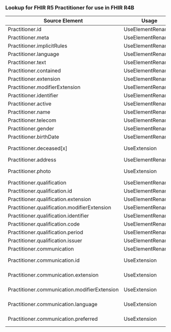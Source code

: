 ### Lookup for FHIR R5 Practitioner for use in FHIR R4B

| Source Element | Usage | Target |
| -------------- | ----- | ------ |
| Practitioner.id | UseElementRenamed | Practitioner.id |
| Practitioner.meta | UseElementRenamed | Practitioner.meta |
| Practitioner.implicitRules | UseElementRenamed | Practitioner.implicitRules |
| Practitioner.language | UseElementRenamed | Practitioner.language |
| Practitioner.text | UseElementRenamed | Practitioner.text |
| Practitioner.contained | UseElementRenamed | Practitioner.contained |
| Practitioner.extension | UseElementRenamed | Practitioner.extension |
| Practitioner.modifierExtension | UseElementRenamed | Practitioner.modifierExtension |
| Practitioner.identifier | UseElementRenamed | Practitioner.identifier |
| Practitioner.active | UseElementRenamed | Practitioner.active |
| Practitioner.name | UseElementRenamed | Practitioner.name |
| Practitioner.telecom | UseElementRenamed | Practitioner.telecom |
| Practitioner.gender | UseElementRenamed | Practitioner.gender |
| Practitioner.birthDate | UseElementRenamed | Practitioner.birthDate |
| Practitioner.deceased[x] | UseExtension | http://hl7.org/fhir/5.0/StructureDefinition/extension-Practitioner.deceased |
| Practitioner.address | UseElementRenamed | Practitioner.address |
| Practitioner.photo | UseExtension | http://hl7.org/fhir/5.0/StructureDefinition/extension-Practitioner.photo |
| Practitioner.qualification | UseElementRenamed | Practitioner.qualification |
| Practitioner.qualification.id | UseElementRenamed | Practitioner.qualification.id |
| Practitioner.qualification.extension | UseElementRenamed | Practitioner.qualification.extension |
| Practitioner.qualification.modifierExtension | UseElementRenamed | Practitioner.qualification.modifierExtension |
| Practitioner.qualification.identifier | UseElementRenamed | Practitioner.qualification.identifier |
| Practitioner.qualification.code | UseElementRenamed | Practitioner.qualification.code |
| Practitioner.qualification.period | UseElementRenamed | Practitioner.qualification.period |
| Practitioner.qualification.issuer | UseElementRenamed | Practitioner.qualification.issuer |
| Practitioner.communication | UseElementRenamed | Practitioner.communication |
| Practitioner.communication.id | UseExtension | http://hl7.org/fhir/5.0/StructureDefinition/extension-Practitioner.communication.id |
| Practitioner.communication.extension | UseExtension | http://hl7.org/fhir/5.0/StructureDefinition/extension-Practitioner.communication.extension |
| Practitioner.communication.modifierExtension | UseExtension | http://hl7.org/fhir/5.0/StructureDefinition/extension-Practitioner.communication.modifierExtension |
| Practitioner.communication.language | UseExtension | http://hl7.org/fhir/5.0/StructureDefinition/extension-Practitioner.communication.language |
| Practitioner.communication.preferred | UseExtension | http://hl7.org/fhir/5.0/StructureDefinition/extension-Practitioner.communication.preferred |
